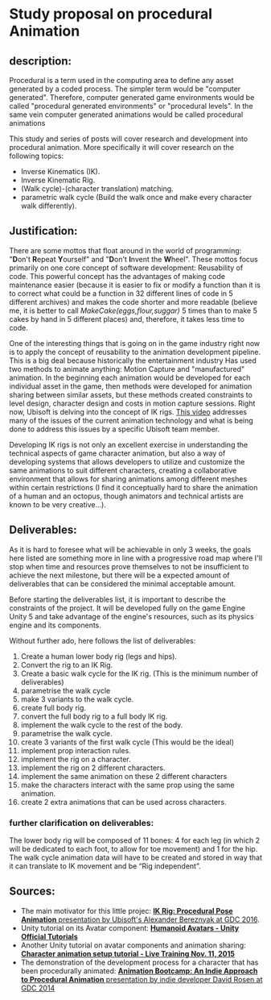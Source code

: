 # Study proposal on procedural Animation

## description:

Procedural is a term used in the computing area to define any asset generated by a coded process. The simpler term would be "computer generated". Therefore, computer generated game environments would be called "procedural generated environments" or "procedural levels". In the same vein computer generated animations would be called procedural animations

This study and series of posts will cover research and development into procedural animation. More specifically it will cover research on the following topics:

- Inverse Kinematics (IK).
- Inverse Kinematic Rig.
- (Walk cycle)-(character translation) matching.
- parametric walk cycle (Build the walk once and make every character walk differently).

## Justification:

There are some mottos that float around in the world of programming: "**D**on't **R**epeat **Y**ourself" and "**D**on't **I**nvent the **W**heel". These mottos focus primarily on one core concept of software development: Reusability of code. This powerful concept has the advantages of making code maintenance easier (because it is easier to fix or modify a function than it is to correct what could be a function in 32 different lines of code in 5 different archives) and makes the code shorter and more readable (believe me, it is better to call *MakeCake(eggs,flour,suggar)* 5 times than to make 5 cakes by hand in 5 different places) and, therefore, it takes less time to code.

One of the interesting things that is going on in the game industry right now is to apply the concept of reusability to the animation development pipeline. This is a big deal because historically the entertainment industry Has used two methods to animate anything: Motion Capture and "manufactured" animation. In the beginning each animation would be developed for each individual asset in the game, then methods were developed for animation sharing between similar assets, but these methods created constraints to level design, character design and costs in motion capture sessions. Right now, Ubisoft is delving into the concept of IK rigs. [This video](https://www.youtube.com/watch?v=KLjTU0yKS00&t=342s) addresses many of the issues of the current animation technology and what is being done to address this issues by a specific Ubisoft team member.

Developing IK rigs is not only an excellent exercise in understanding the technical aspects of game character animation, but also a way of developing systems that allows developers to utilize and customize the same animations to suit different characters, creating a collaborative environment that allows for sharing animations among different meshes within certain restrictions (I find it conceptually hard to share the animation of a human and an octopus, though animators and technical artists are known to be very creative...).

## Deliverables:

As it is hard to foresee what will be achievable in only 3 weeks, the goals here listed are something more in line with a progressive road map where I'll stop when time and resources prove themselves to not be insufficient to achieve the next milestone, but there will be a expected amount of deliverables that can be considered the minimal acceptable amount.

Before starting the deliverables list, it is important to describe the constraints of the project. It will be developed fully on the game Engine Unity 5 and take advantage of the engine's resources, such as its physics engine and its components.

Without further ado, here follows the list of deliverables:

1. Create a human lower body rig (legs and hips).
2. Convert the rig to an IK Rig.
3. Create a basic walk cycle for the IK rig. (This is the minimum number of deliverables)
4. parametrise the walk cycle
5. make 3 variants to the walk cycle.
6. create full body rig.
7. convert the full body rig to a full body IK rig.
8. implement the walk cycle to the rest of the body.
9. parametrise the walk cycle.
10. create 3 variants of the first walk cycle (This would be the ideal)
11. implement prop interaction rules.
12. implement the rig on a character.
13. implement the rig on 2 different characters.
14. implement the same animation on these 2 different characters
15. make the characters interact with the same prop using the same animation.
16. create 2 extra animations that can be used across characters.

### further clarification on deliverables:

The lower body rig will be composed of 11 bones: 4 for each leg (in which 2 will be dedicated to each foot, to allow for toe movement) and 1 for the hip.
The walk cycle animation data will have to be created and stored in way that it can translate to IK movement and be “Rig independent”.

## Sources:

- The main motivator for this little projec: [**IK Rig: Procedural Pose Animation** presentation by Ubisoft's Alexander Bereznyak at GDC 2016](https://www.youtube.com/watch?v=KLjTU0yKS00&t=342s).
- Unity tutorial on its Avatar component: [**Humanoid Avatars - Unity Official Tutorials**](https://www.youtube.com/watch?v=pbaOGZzth6g)
- Another Unity tutorial on avatar components and animation sharing: [**Character animation setup tutorial - Live Training Nov. 11, 2015**](https://www.youtube.com/watch?v=wf6vtCgLk6w&t=3643s)
- The demonstration of the development process for a character that has been procedurally animated: [**Animation Bootcamp: An Indie Approach to Procedural Animation** presentation by indie developer David Rosen at GDC 2014](https://www.youtube.com/watch?v=LNidsMesxSE&t=384s)
